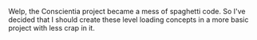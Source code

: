 Welp, the Conscientia project became a mess of spaghetti code. So I've decided that I should create these level loading concepts in a more basic project with less crap in it.
